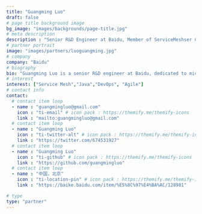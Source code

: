```yaml
---
title: "Guangming Luo"
draft: false
# page title background image
bg_image: "images/backgrounds/page-title.jpg"
# meta description
description : "Senior R&D Engineer at Baidu, Member of ServiceMeshser Community Management Committee"
# partner portrait
image: "images/partners/luoguangming.jpg"
# company
company: "Baidu"
# biography
bio: "Guangming Luo is a senior R&D engineer at Baidu, dedicated to microservices architecture, governance, and cloud-native research, open source project enthusiasts, DevOps and agile development supporters and practitioners."
# interest
interest: ["Service Mesh","Java","DevOps", "Agile"]
# contact info
contact:
  # contact item loop
  - name : "guangmingluo@gmail.com"
    icon : "ti-email" # icon pack : https://themify.me/themify-icons
    link : "mailto:guangmingluo@gmail.com"
  # contact item loop
  - name : "Guangming Luo"
    icon : "ti-twitter-alt" # icon pack : https://themify.me/themify-icons
    link : "https://twitter.com/674531927"
  # contact item loop
  - name : "Guangming Luo"
    icon : "ti-github" # icon pack : https://themify.me/themify-icons
    link : "https://github.com/guangmingluo"
  # contact item loop
  - name : "中国，北京"
    icon : "ti-location-pin" # icon pack : https://themify.me/themify-icons
    link : "https://baike.baidu.com/item/%E5%8C%97%E4%BA%AC/128981"

# type
type: "partner"
---
```

